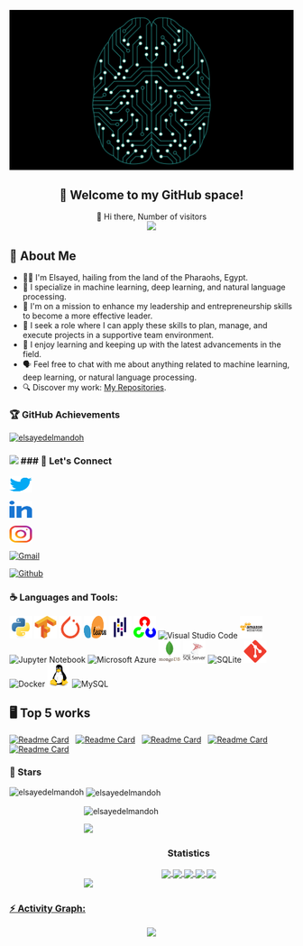[![MasterHead](https://raw.githubusercontent.com/san99tiago/ML_BASICS/master/assets/GIF_MachineLearning.gif)](https://github.com/ThecoderPinar)

<h2 align="center">👋 Welcome to my GitHub space!</h2>

<p align="center"> 
  👋 Hi there, Number of visitors<br>
  <img src="https://profile-counter.glitch.me/elsayedelmandoh/count.svg" />
</p>

## 📝 About Me
- 🧑‍💻 I'm Elsayed, hailing from the land of the Pharaohs, Egypt.<br>
- 🧠 I specialize in machine learning, deep learning, and natural language processing.<br>
- 🚀 I'm on a mission to enhance my leadership and entrepreneurship skills to become a more effective leader.<br>
- 🎯  I seek a role where I can apply these skills to plan, manage, and execute projects in a supportive team environment.<br>
- 🌟 I enjoy learning and keeping up with the latest advancements in the field.<br>
- 🗣️ Feel free to chat with me about anything related to machine learning, deep learning, or natural language processing.<br>
- 🔍 Discover my work: [My Repositories](https://github.com/elsayedelmandoh?tab=repositories).<br>

### 🏆 GitHub Achievements
<p align="left"> <a href="https://github.com/ryo-ma/github-profile-trophy"><img src="https://github-profile-trophy.vercel.app/?username=elsayedelmandoh&theme=discord" alt="elsayedelmandoh" /></a> </p>


<h3 align="left"><img src="https://media.giphy.com/media/WUlplcMpOCEmTGBtBW/giphy.gif" width="30"> ### 🤝 Let's Connect </h3>
<p align="left">
  <a href="https://twitter.com/elsayedelmandoo" target="_blank">
    <img align="center" src="https://raw.githubusercontent.com/teamedwardforever/Readme-Generator/71f25dd8b98329b168142a6b782a107b75eab178/svg/Social/twitter.svg" alt="Twitter" height="30" width="40">
  </a>
</p>
<p align="left">
  <a href="https://linkedin.com/in/elsayed-elmandoh-b5849a1b8/" target="_blank">
    <img align="center" src="https://raw.githubusercontent.com/teamedwardforever/Readme-Generator/71f25dd8b98329b168142a6b782a107b75eab178/svg/Social/linked-in-alt.svg" alt="LinkedIn" height="30" width="40">
  </a>
</p>
<p align="left">
  <a href="https://instagram.com/elsayed.elmandoh" target="_blank">
    <img align="center" src="https://raw.githubusercontent.com/teamedwardforever/Readme-Generator/71f25dd8b98329b168142a6b782a107b75eab178/svg/Social/instagram.svg" alt="Instagram" height="30" width="40">
  </a>
</p>
<p align="left">
  <a href="mailto:elsayedelmandoh7@gmail.com" target="_blank">
    <img align="center" src="https://img.shields.io/badge/-Gmail-%23333?style=for-the-badge&logo=gmail&logoColor=white" alt="Gmail" target="_blank">
  </a>
</p>

[![Github](https://img.shields.io/github/followers/elsayedelmandoh?label=Follow%20Me&style=social)](https://github.com/elsayedelmandoh)

<h3 align="left">☕ Languages and Tools:</h3>
<p align="left">
  <img src="https://raw.githubusercontent.com/teamedwardforever/Readme-Generator/71f25dd8b98329b168142a6b782a107b75eab178/svg/Skills/Languages/python-original.svg" alt="Python" width="40" height="40"/>
  <img src="https://raw.githubusercontent.com/teamedwardforever/Readme-Generator/71f25dd8b98329b168142a6b782a107b75eab178/svg/Skills/ML/tensorflow-icon.svg" alt="Tensorflow" width="40" height="40"/>
  <img src="https://raw.githubusercontent.com/teamedwardforever/Readme-Generator/71f25dd8b98329b168142a6b782a107b75eab178/svg/Skills/ML/pytorch-icon.svg" alt="Pytorch" width="40" height="40"/>
  <img src="https://raw.githubusercontent.com/teamedwardforever/Readme-Generator/71f25dd8b98329b168142a6b782a107b75eab178/svg/Skills/ML/Scikit_learn_logo_small.svg" alt="Scikit" width="40" height="40"/>
  <img src="https://raw.githubusercontent.com/teamedwardforever/Readme-Generator/71f25dd8b98329b168142a6b782a107b75eab178/svg/Skills/ML/pandas-original.svg" alt="Pandas" width="40" height="40"/>
  <img src="https://raw.githubusercontent.com/teamedwardforever/Readme-Generator/71f25dd8b98329b168142a6b782a107b75eab178/svg/Skills/ML/opencv-icon.svg" alt="Opencv" width="40" height="40"/>
  <img src="https://user-images.githubusercontent.com/25181517/192108891-d86b6220-e232-423a-bf5f-90903e6887c3.png" alt="Visual Studio Code" width="40" height="40"/>
  <img src="https://raw.githubusercontent.com/teamedwardforever/Readme-Generator/71f25dd8b98329b168142a6b782a107b75eab178/svg/Skills/Devops/amazonwebservices-original-wordmark.svg" alt="Amazon Web Services" width="40" height="40"/>
  <img src="https://user-images.githubusercontent.com/25181517/183914128-3fc88b4a-4ac1-40e6-9443-9a30182379b7.png" alt="Jupyter Notebook" width="40" height="40"/>
  <img src="https://user-images.githubusercontent.com/25181517/183911544-95ad6ba7-09bf-4040-ac44-0adafedb9616.png" alt="Microsoft Azure" width="40" height="40"/>
  <img src="https://raw.githubusercontent.com/teamedwardforever/Readme-Generator/71f25dd8b98329b168142a6b782a107b75eab178/svg/Skills/Database/mongodb-original-wordmark.svg" alt="Mongodb" width="40" height="40"/>
  <img src="https://raw.githubusercontent.com/teamedwardforever/Readme-Generator/71f25dd8b98329b168142a6b782a107b75eab178/svg/Skills/Database/microsoft-sql-server-logo.svg" alt="Microsoft Sql Server" width="40" height="40"/>
  <img src="https://github.com/marwin1991/profile-technology-icons/assets/136815194/82df4543-236b-4e45-9604-5434e3faab17" alt="SQLite" width="40" height="40"/>
  <img src="https://raw.githubusercontent.com/teamedwardforever/Readme-Generator/71f25dd8b98329b168142a6b782a107b75eab178/svg/Skills/Other/git-scm-icon.svg" alt="Git" width="40" height="40"/>
  <img src="https://user-images.githubusercontent.com/25181517/192108374-8da61ba1-99ec-41d7-80b8-fb2f7c0a4948.png" alt="Docker" width="40" height="40"/>
  <img src="https://raw.githubusercontent.com/teamedwardforever/Readme-Generator/71f25dd8b98329b168142a6b782a107b75eab178/svg/Skills/Other/linux-original.svg" alt="Linux" width="40" height="40"/>
  <img src="https://user-images.githubusercontent.com/25181517/183896128-ec99105a-ec1a-4d85-b08b-1aa1620b2046.png" alt="MySQL" width="40" height="40"/>
</p>

## 🖥 Top 5 works

[![Readme Card](https://github-readme-stats.vercel.app/api/pin/?username=elsayedelmandoh&repo=automated_ml&bg_color=0d1116&title_color=ce09ec&text_color=a4aacb&icon_color=007ec6)](https://github.com/elsayedelmandoh/automated_ml) &nbsp; [![Readme Card](https://github-readme-stats.vercel.app/api/pin/?username=elsayedelmandoh&repo=Airbnb-Listing-EDA&bg_color=0d1116&title_color=ce09ec&text_color=a4aacb&icon_color=007ec6)](https://github.com/elsayedelmandoh/Airbnb-Listing-EDA) &nbsp; [![Readme Card](https://github-readme-stats.vercel.app/api/pin/?username=elsayedelmandoh&repo=twitter_disaster_classifier&bg_color=0d1116&title_color=ce09ec&text_color=a4aacb&icon_color=007ec6)](https://github.com/elsayedelmandoh/twitter_disaster_classifier) &nbsp; [![Readme Card](https://github-readme-stats.vercel.app/api/pin/?username=elsayedelmandoh&repo=market_segmentation_neural_networks&bg_color=0d1116&title_color=ce09ec&text_color=a4aacb&icon_color=007ec6)](https://github.com/elsayedelmandoh/market_segmentation_neural_networks) &nbsp; [![Readme Card](https://github-readme-stats.vercel.app/api/pin/?username=elsayedelmandoh&repo=code-evaluator&bg_color=0d1116&title_color=ce09ec&text_color=a4aacb&icon_color=007ec6)](https://github.com/elsayedelmandoh/code-evaluator)


<h3 align="left">💫 Stars</h3>
<img align="left" height="180em" src="https://github-readme-stats.vercel.app/api/top-langs/?username=elsayedelmandoh&layout=compact&theme=transparent" alt=elsayedelmandoh />

<p>&nbsp;<img align="center" height="180em" src="https://github-readme-stats.vercel.app/api?username=elsayedelmandoh&show_icons=true&locale=en&theme=transparent" alt="elsayedelmandoh" /></p>

<p><img align="center" height="180em" src="https://github-readme-streak-stats.herokuapp.com/?user=elsayedelmandoh&theme=transparent" alt="elsayedelmandoh" /></p>



<img src="https://user-images.githubusercontent.com/73097560/115834477-dbab4500-a447-11eb-908a-139a6edaec5c.gif"><h3 align="center">Statistics</h3>
<div align="center">
<a href="https://github.com/elsayedelmandoh">
<img align="center" src="http://github-profile-summary-cards.vercel.app/api/cards/stats?username=elsayedelmandoh&theme=2077" height="180em" />
<img align="center" src="http://github-profile-summary-cards.vercel.app/api/cards/most-commit-language?username=elsayedelmandoh&theme=2077" height="180em" />
<img align="center" src="http://github-profile-summary-cards.vercel.app/api/cards/repos-per-language?username=elsayedelmandoh&theme=2077" height="180em" />
<img align="center" src="http://github-profile-summary-cards.vercel.app/api/cards/productive-time?username=elsayedelmandoh&theme=2077" height="180em" />
<img align="center" src="http://github-profile-summary-cards.vercel.app/api/cards/profile-details?username=elsayedelmandoh&theme=2077" height="180em" />
</div>
<img src="https://user-images.githubusercontent.com/73097560/115834477-dbab4500-a447-11eb-908a-139a6edaec5c.gif">

<h3 align="left">⚡ Activity Graph:</h3>
<p align="center">
<img align="center" src="https://github-readme-activity-graph.vercel.app/graph?username=elsayedelmandoh&theme=synthwave-84"/>
</p>
